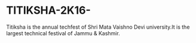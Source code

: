 # TITIKSHA-2K16-
Titiksha is the annual techfest of Shri Mata Vaishno Devi university.It is the largest technical festival of Jammu &amp; Kashmir.
